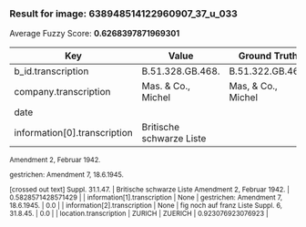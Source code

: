 ### Result for image: 638948514122960907_37_u_033
Average Fuzzy Score: **0.6268397871969301**
<small>

| Key | Value | Ground Truth | Score |
| --- | --- | --- | --- |
| b_id.transcription | B.51.328.GB.468. | B.51.322.GB.468. | 0.9375 |
| company.transcription | Mas. & Co., Michel | Mas, & Co., Michel | 0.9444444444444444 |
| date |  |  | 1.0 |
| information[0].transcription | Britische schwarze Liste
Amendment 2, Februar 1942.

gestrichen:
Amendment 7, 18.6.1945.

[crossed out text] Suppl. 31.1.47. | Britische schwarze Liste
Amendment 2, Februar 1942. | 0.5828571428571429 |
| information[1].transcription | None | gestrichen:
Amendment 7, 18.6.1945. | 0.0 |
| information[2].transcription | None | fig noch auf franz Liste Suppl. 6, 31.8.45. | 0.0 |
| location.transcription | ZURICH | ZUERICH | 0.923076923076923 |

</small>
